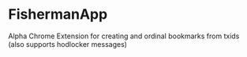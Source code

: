 # FishermanApp
Alpha Chrome Extension for creating and ordinal bookmarks from txids (also supports hodlocker messages)
